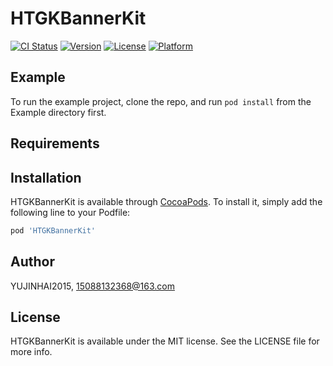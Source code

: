 # HTGKBannerKit

[![CI Status](https://img.shields.io/travis/YUJINHAI2015/HTGKBannerKit.svg?style=flat)](https://travis-ci.org/YUJINHAI2015/HTGKBannerKit)
[![Version](https://img.shields.io/cocoapods/v/HTGKBannerKit.svg?style=flat)](https://cocoapods.org/pods/HTGKBannerKit)
[![License](https://img.shields.io/cocoapods/l/HTGKBannerKit.svg?style=flat)](https://cocoapods.org/pods/HTGKBannerKit)
[![Platform](https://img.shields.io/cocoapods/p/HTGKBannerKit.svg?style=flat)](https://cocoapods.org/pods/HTGKBannerKit)

## Example

To run the example project, clone the repo, and run `pod install` from the Example directory first.

## Requirements

## Installation

HTGKBannerKit is available through [CocoaPods](https://cocoapods.org). To install
it, simply add the following line to your Podfile:

```ruby
pod 'HTGKBannerKit'
```

## Author

YUJINHAI2015, 15088132368@163.com

## License

HTGKBannerKit is available under the MIT license. See the LICENSE file for more info.
